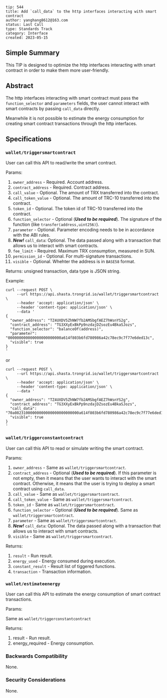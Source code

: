 ```
tip: 544
title: Add `call_data` to the http interfaces interacting with smart contract
author: yanghang8612@163.com
status: Last Call
type: Standards Track
category: Interface
created: 2023-05-15
```

## Simple Summary

This TIP is designed to optimize the http interfaces interacting with smart contract in order to make them more user-friendly.

## Abstract

The http interfaces interacting with smart contract must pass the `function_selector` and `parameters` fields, the user cannot interact with smart contracts by passing `call_data` directly.

Meanwhile it is not possible to estimate the energy consumption for creating smart contract transactions through the http interfaces.

## Specifications

### `wallet/triggersmartcontract`
User can call this API to read/write the smart contract.

Params:

1. `owner_address` - Required. Account address.
2. `contract_address` - Required. Contract address.
3. `call_value` - Optional. The amount of TRX transferred into the contract.
4. `call_token_value` - Optional. The amount of TRC-10 transferred into the contract.
5. `token_id` - Optional. The token id of TRC-10 transferred into the contract.
6. `function_selector` - Optional (***Used to be required***). The signature of the function (like `transfer(address,uint256)`).
7. `parameter` - Optional. Parameter encoding needs to be in accordance with the ABI rules.
8. ***New!*** `call_data`: Optional. The data passed along with a transaction that allows us to interact with smart contracts.
9. `fee_limit` - Required. Maximum TRX consumption, measured in SUN.
10. `permission_id` - Optional. For multi-signature transactions.
11. `visible` - Optional. Whehter the address is in `BASE58` format.

Returns: unsigned transaction, data type is JSON string.

Example:
```
curl --request POST \
     --url https://api.shasta.trongrid.io/wallet/triggersmartcontract \
     --header 'accept: application/json' \
     --header 'content-type: application/json' \
     --data '
{
  "owner_address": "TZ4UXDV5ZhNW7fb2AMSbgfAEZ7hWsnYS2g",
  "contract_address": "TG3XXyExBkPp9nzdajDZsozEu4BkaSJozs",
  "function_selector": "balanceOf(address)",
  "parameter": "000000000000000000000000a614f803b6fd780986a42c78ec9c7f77e6ded13c",
  "visible": true
}
'
```
or
```
curl --request POST \
     --url https://api.shasta.trongrid.io/wallet/triggersmartcontract \
     --header 'accept: application/json' \
     --header 'content-type: application/json' \
     --data '
{
  "owner_address": "TZ4UXDV5ZhNW7fb2AMSbgfAEZ7hWsnYS2g",
  "contract_address": "TG3XXyExBkPp9nzdajDZsozEu4BkaSJozs",
  "call_data": "70a08231000000000000000000000000a614f803b6fd780986a42c78ec9c7f77e6ded13c",
  "visible": true
}
'
```

### `wallet/triggerconstantcontract`
User can call this API to read or simulate writing the smart contract.

Params:

1. `owner_address` - Same as `wallet/triggersmartcontract`.
2. `contract_address` - Optional (***Used to be required***). If this parameter is not empty, then it means that the user wants to interact with the smart contract. Otherwise, it means that the user is trying to deploy a smart contract using `call_data`.
3. `call_value` - Same as `wallet/triggersmartcontract`.
4. `call_token_value` - Same as `wallet/triggersmartcontract`.
5. `token_id` - Same as `wallet/triggersmartcontract`.
6. `function_selector` - Optional (***Used to be required***). Same as `wallet/triggersmartcontract`.
7. `parameter` - Same as `wallet/triggersmartcontract`.
8. ***New!*** `call_data`: Optional. The data passed along with a transaction that allows us to interact with smart contracts.
9.  `visible` - Same as `wallet/triggersmartcontract`.

Returns: 

1. `result` - Run result.
2. `energy_used` - Energy consumed during execution.
3. `constant_result` - Result list of tiggered functions.
4. `transaction` - Transaction information.

### `wallet/estimateenergy`
User can call this API to estimate the energy consumption of smart contract transactions.

Params:

Same as `wallet/triggerconstantcontract`

Returns:

1. result - Run result.
2. energy_required - Energy consumption.

### Backwards Compatibility
None.

### Security Considerations
None.
